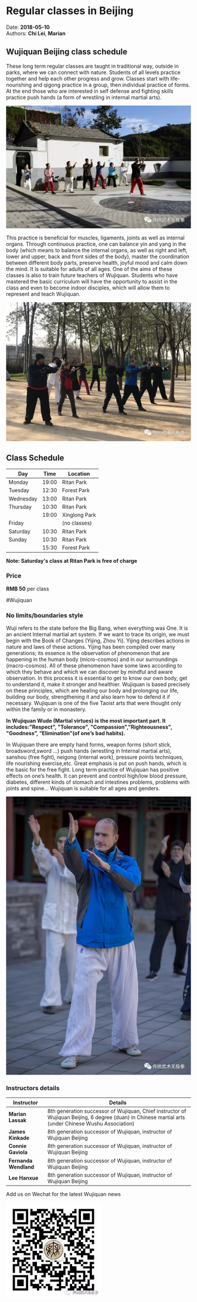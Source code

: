# Regular classes in Beijing
Date: **2018-05-10**<br />
Authors: **Chi Lei**, **Marian**

## Wujiquan Beijing class schedule
These long term regular classes are taught in traditional way, outside in parks, where we can connect with nature. Students of all levels practice together and help each other progress and grow.  Classes start with life-nourishing and qigong practice in a group, then individual practice of forms. At the end those who are interested in self defense and fighting skills practice push hands (a form of wrestling in internal martial arts). 

![Students performing chopping palm](/images/wujiquan_students_performing_chopping_palm.webp)

This practice is beneficial for muscles, ligaments, joints as well as internal organs. Through continuous practice, one can balance yin and yang in the body (which means to balance the internal organs, as well as right and left, lower and upper, back and front sides of the body), master the coordination between different body parts, preserve health, joyful mood and calm down the mind. It is suitable for adults of all ages. One of the aims of these classes is also to train future teachers of Wujiquan. Students who have mastered the basic curriculum will have the opportunity to assist in the class and even to become indoor disciples, which will allow them to represent and teach Wujiquan.

![Students during November 2017 workshop](/images/wujiquan_students_nov_2017_chopping_palm.webp)

## Class Schedule

| Day       | Time        | Location   |
| --------- |-------------|------------|
| Monday      | 19:00 | Ritan Park |
| Tuesday     |  12:30 | Forest Park    |
| Wednesday   |  13:00 | Ritan Park |
| Thursday    | 10:30 | Ritan Park |
|             | 19:00 | Xinglong Park |
| Friday      |        | (no classes) |
| Saturday    | 10:30 | Ritan Park |
| Sunday      | 10:30 | Ritan Park |
|             | 15:30 | Forest Park    |

**Note: Saturday's class at Ritan Park is free of charge**

### Price
**RMB 50** per class

#Wujiquan
### No limits/boundaries style

Wuji refers to the state before the Big Bang, when everything was One. It is an ancient Internal martial art system. If we want to trace its origin, we must begin with the Book of Changes (Yijing, Zhou Yi). Yijing describes actions in nature and laws of these actions. Yijing has been compiled over many generations; its essence is the observation of phenomenon that are happening in the human body (micro-cosmos) and in our surroundings (macro-cosmos). All of these phenomenon have some laws according to which they behave and which we can discover by mindful and aware observation. In this process it is essential to get to know our own body, get to understand it, make it stronger and healthier. Wujiquan is based precisely on these principles, which are healing our body and prolonging our life, building our body, strengthening it and also learn how to defend it if necessary. Wujiquan is one of the five Taoist arts that were thought only within the family or in monastery.

**In Wujiquan Wude (Martial virtues) is the most important part. It includes:"Respect", "Tolerance", "Compassion","Righteousness", "Goodness”, “Elimination"(of one’s bad habits).**

In Wujiquan there are empty hand forms, weapon forms (short stick, broadsword,sword …) push hands (wrestling in Internal martial arts), sanshou (free fight), neigong (internal work), pressure points techniques, life nourishing exercise,etc. Great emphasis is put on push hands, which is the basic for the free fight. Long term practice of Wujiquan has positive effects on one’s health. It can prevent and control high/low blood pressure, diabetes, different kinds of stomach and intestines problems, problems with joints and spine… Wujiquan is suitable for all ages and genders.

![Students during November 2017 workshop](/images/marian_chopping_palm_white_cloud_temple.webp)

### Instructors details

| Instructor       | Details        |
| --------- |-------------|
| **Marian Lassak** | 8th generation successor of Wujiquan, Chief instructor of Wujiquan Beijing, 6 degree (duan) in Chinese martial arts (under Chinese Wushu Association) |
| **James Kinkade** | 8th generation successor of Wujiquan, instructor of Wujiquan Beijing |
| **Connie Gaviola** | 8th generation successor of Wujiquan, instructor of Wujiquan Beijing |
| **Fernanda Wendland** | 8th generation successor of Wujiquan, instructor of Wujiquan Beijing |
| **Lee Hanxue** | 8th generation successor of Wujiquan, instructor of Wujiquan Beijing |


Add us on Wechat for the latest Wujiquan news

![Add us on Wechat for the latest Wujiquan news](/images/wujiquan_qrcode.webp)

